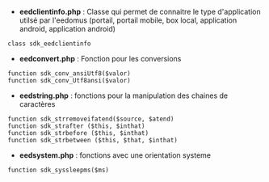 * **eedclientinfo.php** : Classe qui permet de connaitre le type d'application utilsé par l'eedomus (portail, portail mobile, box local, application android, application android)
```
class sdk_eedclientinfo
```

* **eedconvert.php** : Fonction pour les conversions
```
function sdk_conv_ansiUtf8($valor) 
function sdk_conv_Utf8ansi($valor) 
```

* **eedstring.php** : fonctions pour la manipulation des chaines de caractères
```
function sdk_strremoveifatend($source, $atend)
function sdk_strafter ($this, $inthat)
function sdk_strbefore ($this, $inthat)
function sdk_strbetween ($this, $that, $inthat)
```

* **eedsystem.php** : fonctions avec une orientation systeme
```
function sdk_syssleepms($ms)
```

